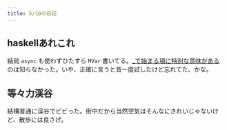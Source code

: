 ```yaml
---
title: 5/10の日記
---
```


## haskellあれこれ

結局 `async` も使わずひたすら `MVar` 書いてる。[_で始まる項に特別な意味がある](https://downloads.haskell.org/~ghc/7.10.1/docs/html/users_guide/typed-holes.html)のは知らなかった。いや、正確に言うと昔一度試したけど忘れてた、かな。

## 等々力渓谷

結構普通に渓谷でビビった。街中だから当然空気はそんなにきれいじゃないけど、散歩には良さげ。
